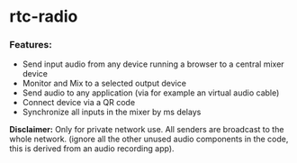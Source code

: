 # rtc-radio

### Features:
- Send input audio from any device running a browser to a central mixer device
- Monitor and Mix to a selected output device
- Send audio to any application (via for example an virtual audio cable)
- Connect device via a QR code
- Synchronize all inputs in the mixer by ms delays

**Disclaimer:**
Only for private network use. All senders are broadcast to the whole network.
(ignore all the other unused audio components in the code, this is derived from an audio recording app).
